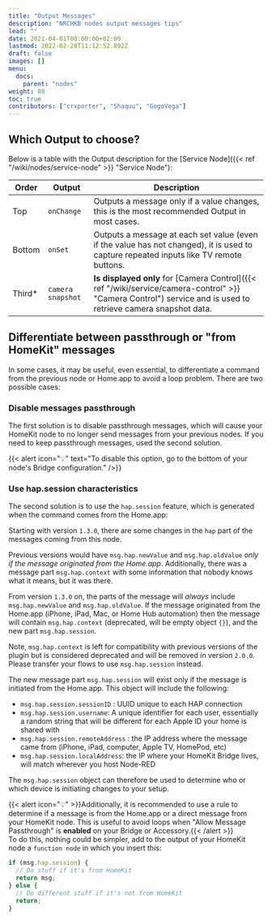```yaml
---
title: "Output Messages"
description: "NRCHKB nodes output messages tips"
lead: ""
date: 2021-04-01T00:00:00+02:00
lastmod: 2022-02-28T11:12:52.892Z
draft: false
images: []
menu:
  docs:
    parent: "nodes"
weight: 80
toc: true
contributors: ["crxporter", "Shaquu", "GogoVega"]
---
```


## Which Output to choose?

Below is a table with the Output description for the [Service Node]({{< ref "/wiki/nodes/service-node" >}} "Service Node"):

| Order | Output | Description |
|---|---|---|
| Top | `onChange` | Outputs a message only if a value changes, this is the most recommended Output in most cases. |
| Bottom | `onSet` | Outputs a message at each set value (even if the value has not changed), it is used to capture repeated inputs like TV remote buttons. |
| Third* | `camera snapshot` | **Is displayed only** for [Camera Control]({{< ref "/wiki/service/camera-control" >}} "Camera Control") service and is used to retrieve camera snapshot data. |

## Differentiate between passthrough or "from HomeKit" messages

In some cases, it may be useful, even essential, to differentiate a command from the previous node or Home.app to avoid a loop problem. There are two possible cases:

### Disable messages passthrough

The first solution is to disable passthrough messages, which will cause your HomeKit node to no longer send messages from your previous nodes.
If you need to keep passthrough messages, used the second solution.

{{< alert icon="💡" text="To disable this option, go to the bottom of your node's Bridge configuration." />}}

### Use hap.session characteristics

The second solution is to use the `hap.session` feature, which is generated when the command comes from the Home.app:

Starting with version `1.3.0`, there are some changes in the `hap` part of the messages coming from this node.

Previous versions would have `msg.hap.newValue` and `msg.hap.oldValue` _only if the message originated from the Home.app_. Additionally, there was a message part `msg.hap.context` with some information that nobody knows what it means, but it was there.

From version `1.3.0` on, the parts of the message will _always_ include `msg.hap.newValue` and `msg.hap.oldValue`. If the message originated from the Home.app (iPhone, iPad, Mac, or Home Hub automation) then the message will contain `msg.hap.context` (deprecated, will be empty object `{}`), and the new part `msg.hap.session`.

Note, `msg.hap.context` is left for compatibility with previous versions of the plugin but is considered deprecated and will be removed in version `2.0.0`. Please transfer your flows to use `msg.hap.session` instead.

The new message part `msg.hap.session` will exist only if the message is initiated from the Home.app. This object will include the following:

- `msg.hap.session.sessionID` : UUID unique to each HAP connection
- `msg.hap.session.username`: A unique identifier for each user, essentially a random string that will be different for each Apple ID your home is shared with
- `msg.hap.session.remoteAddress` : the IP address where the message came from (iPhone, iPad, computer, Apple TV, HomePod, etc)
- `msg.hap.session.localAddress`: the IP where your HomeKit Bridge lives, will match wherever you host Node-RED

The `msg.hap.session` object can therefore be used to determine who or which device is initiating changes to your setup.

{{< alert icon="💡" >}}Additionally, it is recommended to use a rule to determine if a message is from the Home.app or a direct message from your HomeKit node. This is useful to avoid loops when "Allow Message Passthrough" is **enabled** on your Bridge or Accessory.{{< /alert >}}
\
To do this, nothing could be simpler, add to the output of your HomeKit node a `function node` in which you insert this:

```js
if (msg.hap.session) {
  // Do stuff if it's from HomeKit
  return msg;
} else {
  // Do different stuff if it's not from HomeKit
  return;
}
```
